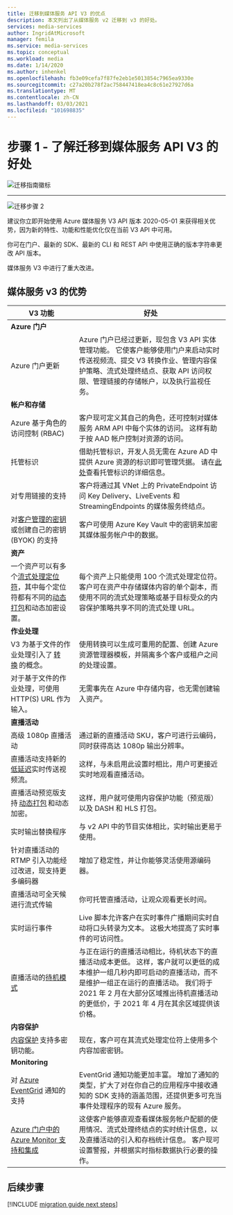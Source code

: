 ```yaml
---
title: 迁移到媒体服务 API V3 的优点
description: 本文列出了从媒体服务 v2 迁移到 v3 的好处。
services: media-services
author: IngridAtMicrosoft
manager: femila
ms.service: media-services
ms.topic: conceptual
ms.workload: media
ms.date: 1/14/2020
ms.author: inhenkel
ms.openlocfilehash: fb3e09cefa7f87fe2eb1e5013854c7965ea9330e
ms.sourcegitcommit: c27a20b278f2ac758447418ea4c8c61e27927d6a
ms.translationtype: MT
ms.contentlocale: zh-CN
ms.lasthandoff: 03/03/2021
ms.locfileid: "101698835"
---
```

# <a name="step-1---understand-the-benefits-of-migrating-to-media-services-api-v3"></a>步骤 1 - 了解迁移到媒体服务 API V3 的好处

![迁移指南徽标](./media/migration-guide/azure-media-services-logo-migration-guide.svg)

<hr color="#5ea0ef" size="10">

![迁移步骤 2](./media/migration-guide/steps-1.svg)

建议你立即开始使用 Azure 媒体服务 V3 API 版本 2020-05-01 来获得相关优势，因为新的特性、功能和性能优化仅在当前 V3 API 中可用。

你可在门户、最新的 SDK、最新的 CLI 和 REST API 中使用正确的版本字符串更改 API 版本。

媒体服务 V3 中进行了重大改进。  

## <a name="benefits-of-media-services-v3"></a>媒体服务 v3 的优势

| **V3 功能** | **好处** |
| --- | --- |
| **Azure 门户** | |
| Azure 门户更新 | Azure 门户已经过更新，现包含 V3 API 实体管理功能。 它使客户能够使用门户来启动实时传送视频流、提交 V3 转换作业、管理内容保护策略、流式处理终结点、获取 API 访问权限、管理链接的存储帐户，以及执行监视任务。 |
| **帐户和存储** | |
| Azure 基于角色的访问控制 (RBAC) | 客户现可定义其自己的角色，还可控制对媒体服务 ARM API 中每个实体的访问。 这样有助于按 AAD 帐户控制对资源的访问。 |
| 托管标识 | 借助托管标识，开发人员无需在 Azure AD 中提供 Azure 资源的标识即可管理凭据。 请在[此处](../../active-directory/managed-identities-azure-resources/overview.md)查看托管标识的详细信息。 |
| 对专用链接的支持 | 客户将通过其 VNet 上的 PrivateEndpoint 访问 Key Delivery、LiveEvents 和 StreamingEndpoints 的媒体服务终结点。 |
| 对[客户管理的密钥](concept-use-customer-managed-keys-byok.md)或创建自己的密钥 (BYOK) 的支持 | 客户可使用 Azure Key Vault 中的密钥来加密其媒体服务帐户中的数据。 |
| **资产** | |
| 一个资产可以有多个[流式处理定位符](streaming-locators-concept.md)，其中每个定位符都有不同的[动态打包](dynamic-packaging-overview.md)和动态加密设置。 | 每个资产上只能使用 100 个流式处理定位符。 客户可在资产中存储媒体内容的单个副本，而使用不同的流式处理策略或基于目标受众的内容保护策略共享不同的流式处理 URL。
| **作业处理** ||
| V3 为基于文件的作业处理引入了 [转换](transforms-jobs-concept.md) 的概念。 | 使用转换可以生成可重用的配置、创建 Azure 资源管理器模板，并隔离多个客户或租户之间的处理设置。 |
| 对于基于文件的作业处理，可使用 HTTP(S) URL 作为输入。 | 无需事先在 Azure 中存储内容，也无需创建输入资产。 |
| **直播活动** ||
| 高级 1080p 直播活动 | 通过新的直播活动 SKU，客户可进行云编码，同时获得高达 1080p 输出分辨率。 |
| 直播活动支持新的[低延迟](live-event-latency.md)实时传送视频流。 | 这样，与未启用此设置时相比，用户可更接近实时地观看直播活动。 |
| 直播活动预览版支持 [动态打包](dynamic-packaging-overview.md) 和动态加密。 | 这样，用户就可使用内容保护功能（预览版）以及 DASH 和 HLS 打包。 |
| 实时输出替换程序 | 与 v2 API 中的节目实体相比，实时输出更易于使用。 |
| 针对直播活动的 RTMP 引入功能经过改进，现支持更多编码器 | 增加了稳定性，并让你能够灵活使用源编码器。 |
| 直播活动可全天候进行流式传输 | 你可托管直播活动，让观众观看更长时间。 |
| 实时运行事件 | Live 脚本允许客户在实时事件广播期间实时自动将口头转录为文本。 这极大地提高了实时事件的可访问性。 |
| 直播活动的[待机模式](live-events-outputs-concept.md#standby-mode) | 与正在运行的直播活动相比，待机状态下的直播活动成本更低。 这样，客户就可以更低的成本维护一组几秒内即可启动的直播活动，而不是维护一组正在运行的直播活动。 我们将于 2021 年 2 月在大部分区域推出待机直播活动的更低价，于 2021 年 4 月在其余区域提供该价格。
|**内容保护** ||
| [内容保护](content-key-policy-concept.md) 支持多密钥功能。 | 现在，客户可在其流式处理定位符上使用多个内容加密密钥。 |
| **Monitoring** | |
| 对 [Azure EventGrid](reacting-to-media-services-events.md) 通知的支持 | EventGrid 通知功能更加丰富。 增加了通知的类型，扩大了对在你自己的应用程序中接收通知的 SDK 支持的涵盖范围，还提供更多可充当事件处理程序的现有 Azure 服务。 |
| [Azure 门户中的 Azure Monitor 支持和集成](monitor-events-portal-how-to.md) | 这使客户能够直观查看媒体服务帐户配额的使用情况、流式处理终结点的实时统计信息，以及直播活动的引入和存档统计信息。 客户现可设置警报，并根据实时指标数据执行必要的操作。 |

## <a name="next-steps"></a>后续步骤

[!INCLUDE [migration guide next steps](./includes/migration-guide-next-steps.md)]